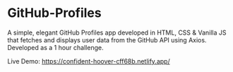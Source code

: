 # GitHub-Profiles
A simple, elegant GitHub Profiles app developed in HTML, CSS &amp; Vanilla JS that fetches and displays user data from the GitHub API using Axios. Developed as a 1 hour challenge.

Live Demo: https://confident-hoover-cff68b.netlify.app/
